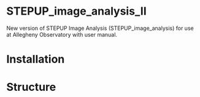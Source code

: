 # STEPUP_image_analysis_II
New version of STEPUP Image Analysis (STEPUP_image_analysis) for use at Allegheny Observatory with user manual.

# Installation

# Structure
